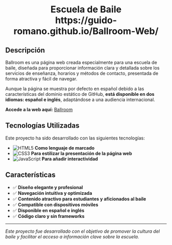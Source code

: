 <div align="center">
  <h1>Escuela de Baile <br> https://guido-romano.github.io/Ballroom-Web/ </h1>
</div>

## Descripción

Ballroom es una página web creada especialmente para una escuela de baile, diseñada para proporcionar información clara y detallada sobre los servicios de enseñanza, horarios y métodos de contacto, presentada de forma atractiva y fácil de navegar.

Aunque la página se muestra por defecto en español debido a las características del dominio estático de GitHub, **está disponible en dos idiomas: español e inglés**, adaptándose a una audiencia internacional.

**Accede a la web aquí:** [Ballroom](https://guido-romano.github.io/Ballroom-Web/)

## Tecnologías Utilizadas

Este proyecto ha sido desarrollado con las siguientes tecnologías:

- ![HTML5](https://img.shields.io/badge/HTML5-E34F26?style=for-the-badge&logo=html5&logoColor=white) **Como lenguaje de marcado**
- ![CSS3](https://img.shields.io/badge/CSS3-1572B6?style=for-the-badge&logo=css3&logoColor=white) **Para estilizar la presentación de la página web**
- ![JavaScript](https://img.shields.io/badge/JavaScript-F7DF1E?style=for-the-badge&logo=javascript&logoColor=black) **Para añadir interactividad**

## Características

- ✅ **Diseño elegante y profesional**
- ✅ **Navegación intuitiva y optimizada**
- ✅ **Contenido atractivo para estudiantes y aficionados al baile**
- ✅ **Compatible con dispositivos móviles**
- ✅ **Disponible en español e inglés**
- ✅ **Código claro y sin frameworks**

---

*Este proyecto fue desarrollado con el objetivo de promover la cultura del baile y facilitar el acceso a información clave sobre la escuela.*
